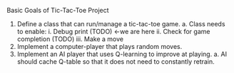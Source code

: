 Basic Goals of Tic-Tac-Toe Project

1. Define a class that can run/manage a tic-tac-toe game.
    a. Class needs to enable: 
        i. Debug print (TODO) <-we are here
        ii. Check for game completion (TODO)
        iii. Make a move
2. Implement a computer-player that plays random moves.
3. Implement an AI player that uses Q-learning to improve at playing.
    a. AI should cache Q-table so that it does not need to constantly retrain. 